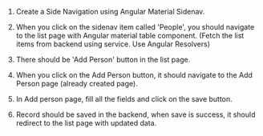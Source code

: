 1. Create a Side Navigation using Angular Material Sidenav.

2. When you click on the sidenav item called 'People', you should navigate to the list page with Angular material table component.
   (Fetch the list items from backend using service. Use Angular Resolvers)

3. There should be 'Add Person' button in the list page.

4. When you click on the Add Person button, it should navigate to the Add Person page (already created page).

5. In Add person page, fill all the fields and click on the save button.

6. Record should be saved in the backend, when save is success, it should redirect to the list page with updated data.
